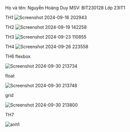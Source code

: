 Họ và tên: Nguyễn Hoàng Duy
MSV: BIT230128
Lớp 23IT1


TH1
![Screenshot 2024-09-16 202943](https://github.com/user-attachments/assets/a6dde445-94ec-41d8-bd12-49069478f2e7)


TH2
![Screenshot 2024-09-19 142258](https://github.com/user-attachments/assets/6006b169-4758-4bc5-a88e-3dfdced9fcf9)


TH3
![Screenshot 2024-09-23 110855](https://github.com/user-attachments/assets/c31966fc-bd90-45b6-987e-4c5aa5bd0e47)


TH4
![Screenshot 2024-09-26 223558](https://github.com/user-attachments/assets/d2f64db0-dfbe-4d21-8d91-2c7c9770d5bd)


TH6
flexbox

![Screenshot 2024-09-30 213734](https://github.com/user-attachments/assets/b9a67175-21dd-4e07-8825-a46339ac8d1e)

float

![Screenshot 2024-09-30 213748](https://github.com/user-attachments/assets/02971c19-f6d6-47f0-972e-b14e5331b503)

grid

![Screenshot 2024-09-30 213800](https://github.com/user-attachments/assets/9b042a43-cca0-4c21-a32e-5f872cd8fc31)


TH7

![anh1](https://github.com/user-attachments/assets/da74ff0d-1f2c-4c8f-9ac6-9bf189f2021b)



